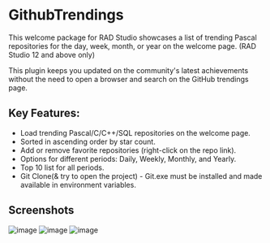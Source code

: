 # GithubTrendings
This welcome package for RAD Studio showcases a list of trending Pascal repositories for the day, week, month, or year on the welcome page. (RAD Studio 12 and above only)

This plugin keeps you updated on the community's latest achievements without the need to open a browser and search on the GitHub trendings page.

## Key Features:
- Load trending Pascal/C/C++/SQL repositories on the welcome page.
- Sorted in ascending order by star count.
- Add or remove favorite repositories (right-click on the repo link).
- Options for different periods: Daily, Weekly, Monthly, and Yearly.
- Top 10 list for all periods.
- Git Clone(& try to open the project) - Git.exe must be installed and made available in environment variables.
 
## Screenshots

![image](https://github.com/user-attachments/assets/9c4955e0-7e0d-428d-a6a0-c0aa7f40a3c7)
![image](https://github.com/user-attachments/assets/cb564d3e-45db-4e3b-81d9-592ead1a40e7)
![image](https://github.com/user-attachments/assets/ed73f2b0-0c27-43d9-b172-96b3f93484c9)








